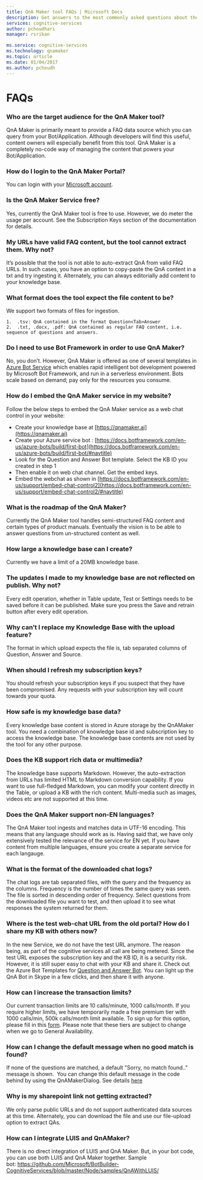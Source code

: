```yaml
---
title: QnA Maker tool FAQs | Microsoft Docs
description: Get answers to the most commonly asked questions about the QnA Maker tool.
services: cognitive-services
author: pchoudhari
manager: rsrikan

ms.service: cognitive-services
ms.technology: qnamaker
ms.topic: article
ms.date: 01/04/2017
ms.author: pchoudh
---
```


# FAQs #
### Who are the target audience for the QnA Maker tool?
QnA Maker is primarily meant to provide a FAQ data source which you can query from your Bot/Application. Although developers will find this useful, content owners will especially benefit from this tool. QnA Maker is a completely no-code way of managing the content that powers your Bot/Application.

### How do I login to the QnA Maker Portal?
You can login with your [Microsoft account](https://www.microsoft.com/en-us/account/).

### Is the QnA Maker Service free?
Yes, currently the QnA Maker tool is free to use. However, we do meter the usage per account. See the Subscription Keys section of the documentation for details.

### My URLs have valid FAQ content, but the tool cannot extract them. Why not?
It’s possible that the tool is not able to auto-extract QnA from valid FAQ URLs. In such cases, you have an option to copy-paste the QnA content in a txt and try ingesting it. Alternately, you can always editorially add content to your knowledge base.

### What format does the tool expect the file content to be?
We support two formats of files for ingestion.

	1.	.tsv: QnA contained in the format Question<Tab>Answer
	2.	.txt, .docx, .pdf: QnA contained as regular FAQ content, i.e. sequence of questions and answers.


### Do I need to use Bot Framework in order to use QnA Maker?
No, you don’t. However, QnA Maker is offered as one of several templates in [Azure Bot Service](https://azure.microsoft.com/services/bot-service/) which enables rapid intelligent bot development powered by Microsoft Bot Framework, and run in a serverless environment. Bots scale based on demand; pay only for the resources you consume.

### How do I embed the QnA Maker service in my website?
Follow the below steps to embed the QnA Maker service as a web chat control in your website:
* Create your knowledge base at [https://qnamaker.ai](https://qnamaker.ai)
* Create your Azure service bot : [https://docs.botframework.com/en-us/azure-bots/build/first-bot](https://docs.botframework.com/en-us/azure-bots/build/first-bot/#navtitle) 
* Look for the Question and Answer Bot template. Select the KB ID you created in step 1
* Then enable it on web chat channel. Get the embed keys.
* Embed the webchat as shown in [https://docs.botframework.com/en-us/support/embed-chat-control2](https://docs.botframework.com/en-us/support/embed-chat-control2/#navtitle) 

### What is the roadmap of the QnA Maker?
Currently the QnA Maker tool handles semi-structured FAQ content and certain types of product manuals. Eventually the vision is to be able to answer questions from un-structured content as well.

### How large a knowledge base can I create?
Currently we have a limit of a 20MB knowledge base.

### The updates I made to my knowledge base are not reflected on publish. Why not?
Every edit operation, whether in Table update, Test or Settings needs to be saved before it can be published. Make sure you press the Save and retrain button after every edit operation.

### Why can’t I replace my Knowledge Base with the upload feature?
The format in which upload expects the file is, tab separated columns of Question, Answer and Source.

### When should I refresh my subscription keys?
You should refresh your subscription keys if you suspect that they have been compromised. Any requests with your subscription key will count towards your quota.

### How safe is my knowledge base data?
Every knowledge base content is stored in Azure storage by the QnAMaker tool. You need a combination of knowledge base id and subscription key to access the knowledge base. The knowledge base contents are not used by the tool for any other purpose.

### Does the KB support rich data or multimedia?
The knowledge base supports Markdown. However, the auto-extraction from URLs has limited HTML to Markdown conversion capability. If you want to use full-fledged Markdown, you can modify your content directly in the Table, or upload a KB with the rich content. 
Multi-media such as images, videos etc are not supported at this time.

### Does the QnA Maker support non-EN languages?
The QnA Maker tool ingests and matches data in UTF-16 encoding. This means that any language should work as is. Having said that, we have only extensively tested the relevance of the service for EN yet.
If you have content from multiple languages, ensure you create a separate service for each langauge.

### What is the format of the downloaded chat logs?
The chat logs are tab separated files, with the query and the frequency as the columns. Frequency is the number of times the same query was seen. The file is sorted in descending order of frequency. Select questions from the downloaded file you want to test, and then upload it to see what responses the system returned for them.

### Where is the test web-chat URL from the old portal? How do I share my KB with others now?
In the new Service, we do not have the test URL anymore. The reason being, as part of the cognitive services all call are being metered. Since the test URL exposes the subscription key and the KB ID, it is a security risk. However, it is still super easy to chat with your KB and share it. Check out the Azure Bot Templates for [Question and Answer Bot](https://blog.botframework.com/2016/12/13/More-Ways-to-Make-Smart-Bots/). You can light up the QnA Bot in Skype in a few clicks, and then share it with anyone.

### How can I increase the transaction limits?
Our current transaction limits are 10 calls/minute, 1000 calls/month. If you require higher limits, we have temporarily made a free premium tier with 1000 calls/min, 500k calls/month limit available. To sign up for this option, please fill in this [form](https://forms.office.com/Pages/ResponsePage.aspx?id=v4j5cvGGr0GRqy180BHbR_yh9o_uvdhPnJy8sn_XBGRUMktKRFNYME1VUkVRRVkwV0hDWUNWMVVNRC4u). Please note that these tiers are subject to change when we go to General Availability.

### How can I change the default message when no good match is found?
If none of the questions are matched, a default "Sorry, no match found.." message is shown. 
You can change this default message in the code behind by using the QnAMakerDialog. See details [here](https://docs.botframework.com/en-us/azure-bot-service/templates/qnamaker/#navtitle)

### Why is my sharepoint link not getting extracted?
We only parse public URLs and do not support authenticated data sources at this time. Alternately, you can download the file and use our file-upload option to extract QAs.

### How can I integrate LUIS and QnAMaker?
There is no direct integration of LUIS and QnA Maker. But, in your bot code, you can use both LUIS and QnA Maker together. 
Sample bot: https://github.com/Microsoft/BotBuilder-CognitiveServices/blob/master/Node/samples/QnAWithLUIS/